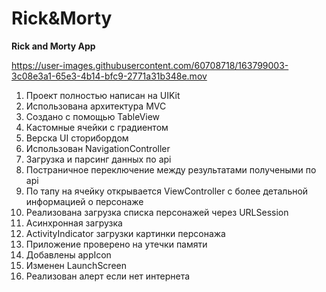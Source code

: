 # Rick&Morty

<b>Rick and Morty App</b>

https://user-images.githubusercontent.com/60708718/163799003-3c08e3a1-65e3-4b14-bfc9-2771a31b348e.mov

1. Проект полностью написан на UIKit<br>
2. Использована архитектура MVC<br>
3. Создано с помощью TableView<br>
4. Кастомные ячейки c градиентом<br>
5. Верска UI сторибордом<br>
6. Использован NavigationController<br>
7. Загрузка и парсинг данных по api<br>
8. Постраничное переключение между результатами получеными по api<br>
9. По тапу на ячейку открывается ViewController с более детальной информацией о персонаже<br>
10. Реализована загрузка списка персонажей через URLSession<br>
11. Асинхронная загрузка<br>
12. ActivityIndicator загрузки картинки персонажа<br>
13. Приложение проверено на утечки памяти<br>
14. Добавлены appIcon<br>
15. Изменен LaunchScreen<br>
16. Реализован алерт если нет интернета
